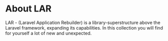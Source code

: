 # About LAR
LAR - (Laravel Application Rebuilder) is a library-superstructure above the Laravel framework, expanding its capabilities. In this collection you will find for yourself a lot of new and unexpected.

